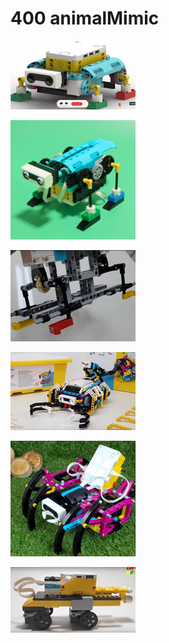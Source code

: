 # 400 animalMimic


[ ![](./lizard1/icon.png) ](./lizard1/readme.md)

[ ![](./lizard2/icon.png) ](./lizard2/readme.md)

[ ![](./insectWalker/logo.png) ](./insectWalker/readme.md)

[ ![](./scorpion/logo.png) ](./scorpion/readme.md)

[ ![](./spyder/logo.png) ](./spyder/readme.md)

[ ![](./worm/logo.png) ](./worm/readme.md)

